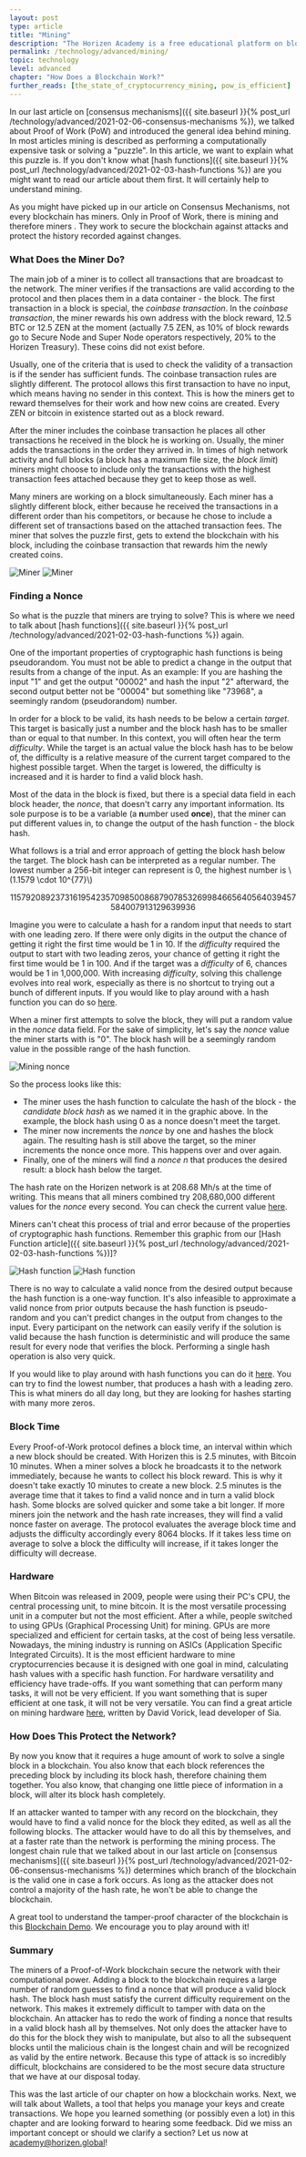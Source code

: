 ```yaml
---
layout: post
type: article
title: "Mining"
description: "The Horizen Academy is a free educational platform on blockchain technology, cryptocurrency, and privacy. In this article, you learn about how cryptocurrency miners secure the blockchain with their computational power at an advanced level."
permalink: /technology/advanced/mining/
topic: technology
level: advanced
chapter: "How Does a Blockchain Work?"
further_reads: [the_state_of_cryptocurrency_mining, pow_is_efficient]
---
```


In our last article on [consensus mechanisms]({{ site.baseurl }}{% post_url /technology/advanced/2021-02-06-consensus-mechanisms %}), we talked about Proof of Work (PoW) and introduced the general idea behind mining. In most articles mining is described as performing a computationally expensive task or solving a "puzzle". In this article, we want to explain what this puzzle is.
If you don't know what [hash functions]({{ site.baseurl }}{% post_url /technology/advanced/2021-02-03-hash-functions %}) are you might want to read our article about them first. It will certainly help to understand mining.

As you might have picked up in our article on Consensus Mechanisms, not every blockchain has miners. Only in Proof of Work, there is mining and therefore miners . They work to secure the blockchain against attacks and protect the history recorded against changes.

### What Does the Miner Do?

The main job of a miner is to collect all transactions that are broadcast to the network. The miner verifies if the transactions are valid according to the protocol and then places them in a data container - the block. The first transaction in a block is special, the _coinbase transaction_. In the _coinbase transaction_, the miner rewards his own address with the block reward, 12.5 BTC or 12.5 ZEN at the moment (actually 7.5 ZEN, as 10% of block rewards go to Secure Node and Super Node operators respectively, 20% to the Horizen Treasury). These coins did not exist before.

Usually, one of the criteria that is used to check the validity of a transaction is if the sender has sufficient funds. The coinbase transaction rules are slightly different. The protocol allows this first transaction to have no input, which means having no sender in this context. This is how the miners get to reward themselves for their work and how new coins are created. Every ZEN or bitcoin in existence started out as a block reward.

After the miner includes the coinbase transaction he places all other transactions he received in the block he is working on. Usually, the miner adds the transactions in the order they arrived in. In times of high network activity and full blocks (a block has a maximum file size, the *block limit*) miners might choose to include only the transactions with the highest transaction fees attached because they get to keep those as well. 

Many miners are working on a block simultaneously. Each miner has a slightly different block, either because he received the transactions in a different order than his competitors, or because he chose to include a different set of transactions based on the attached transaction fees. The miner that solves the puzzle first, gets to extend the blockchain with his block, including the coinbase transaction that rewards him the newly created coins.

![Miner](/assets/post_files/technology/advanced/mining/miner_D.jpg)
![Miner](/assets/post_files/technology/advanced/mining/miner_M.jpg)

### Finding a Nonce

So what is the puzzle that miners are trying to solve? This is where we need to talk about [hash functions]({{ site.baseurl }}{% post_url /technology/advanced/2021-02-03-hash-functions %}) again.

One of the important properties of cryptographic hash functions is being pseudorandom. You must not be able to predict a change in the output that results from a change of the input. As an example: If you are hashing the input "1" and get the output "00002" and hash the input "2" afterward, the second output better not be "00004" but something like "73968", a seemingly random (pseudorandom) number.

In order for a block to be valid, its hash needs to be below a certain *target*. This target is basically just a number and the block hash has to be smaller than or equal to that number. In this context, you will often hear the term *difficulty*. While the target is an actual value the block hash has to be below of, the difficulty is a relative measure of the current target compared to the highest possible target. When the target is lowered, the difficulty is increased and it is harder to find a valid block hash.

Most of the data in the block is fixed, but there is a special data field in each block header, the _nonce_, that doesn't carry any important information. Its sole purpose is to be a variable (a **n**umber used **once**), that the miner can put different values in, to change the output of the hash function - the block hash.

What follows is a trial and error approach of getting the block hash below the target. The block hash can be interpreted as a regular number. The lowest number a 256-bit integer can represent is 0, the highest number is \\(1.1579 \cdot 10^{77}\\)

<center>
115792089237316195423570985008687907853269984665640564039457584007913129639936
</center>

Imagine you were to calculate a hash for a random input that needs to start with one leading zero. If there were only digits in the output the chance of getting it right the first time would be 1 in 10. If the _difficulty_ required the output to start with two leading zeros, your chance of getting it right the first time would be 1 in 100. And if the target was a _difficulty_ of 6, chances would be 1 in 1,000,000. With increasing _difficulty_, solving this challenge evolves into real work, especially as there is no shortcut to trying out a bunch of different inputs. If you would like to play around with a hash function you can do so [here](https://www.fileformat.info/tool/hash.htm).

When a miner first attempts to solve the block, they will put a random value in the _nonce_ data field. For the sake of simplicity, let's say the _nonce_ value the miner starts with is "0". The block hash will be a seemingly random value in the possible range of the hash function.

![Mining nonce](/assets/post_files/technology/advanced/mining/hashcash_pow_D.jpg)

So the process looks like this:

- The miner uses the hash function to calculate the hash of the block - the *candidate block hash* as we named it in the graphic above. In the example, the block hash using 0 as a nonce doesn't meet the target.
- The miner now increments the _nonce_ by one and hashes the block again. The resulting hash is still above the target, so the miner increments the nonce once more. This happens over and over again.
- Finally, one of the miners will find a *nonce n* that produces the desired result: a block hash below the target.

The hash rate on the Horizen network is at 208.68 Mh/s at the time of writing. This means that all miners combined try 208,680,000 different values for the _nonce_ every second. You can check the current value [here](https://whattomine.com/coins/185-zen-equihash).

Miners can't cheat this process of trial and error because of the properties of cryptographic hash functions. Remember this graphic from our [Hash Function article]({{ site.baseurl }}{% post_url /technology/advanced/2021-02-03-hash-functions %})]?

![Hash function](/assets/post_files/technology/advanced/mining/hash_function_D.jpg)
![Hash function](/assets/post_files/technology/advanced/mining/hash_function_M.jpg)

There is no way to calculate a valid nonce from the desired output because the hash function is a one-way function.
It's also infeasible to approximate a valid nonce from prior outputs because the hash function is pseudo-random and you can't predict changes in the output from changes to the input. Every participant on the network can easily verify if the solution is valid because the hash function is deterministic and will produce the same result for every node that verifies the block. Performing a single hash operation is also very quick.

If you would like to play around with hash functions you can do it [here](https://www.fileformat.info/tool/hash.html). You can try to find the lowest number, that produces a hash with a leading zero. This is what miners do all day long, but they are looking for hashes starting with many more zeros.

### Block Time

Every Proof-of-Work protocol defines a block time, an interval within which a new block should be created. With Horizen this is 2.5 minutes, with Bitcoin 10 minutes. When a miner solves a block he broadcasts it to the network immediately, because he wants to collect his block reward. This is why it doesn't take exactly 10 minutes to create a new block. 2.5 minutes is the average time that it takes to find a valid nonce and in turn a valid block hash. Some blocks are solved quicker and some take a bit longer. If more miners join the network and the hash rate increases, they will find a valid nonce faster on average. The protocol evaluates the average block time and adjusts the difficulty accordingly every 8064 blocks. If it takes less time on average to solve a block the difficulty will increase, if it takes longer the difficulty will decrease.

### Hardware

When Bitcoin was released in 2009, people were using their PC's CPU, the central processing unit, to mine bitcoin. It is the most versatile processing unit in a computer but not the most efficient. After a while, people switched to using GPUs (Graphical Processing Unit) for mining. GPUs are more specialized and efficient for certain tasks, at the cost of being less versatile. Nowadays, the mining industry is running on ASICs (Application Specific Integrated Circuits). It is the most efficient hardware to mine cryptocurrencies because it is designed with one goal in mind, calculating hash values with a specific hash function. For hardware versatility and efficiency have trade-offs. If you want something that can perform many tasks, it will not be very efficient. If you want something that is super efficient at one task, it will not be very versatile. You can find a great article on mining hardware [here](https://blog.sia.tech/the-state-of-cryptocurrency-mining-538004a37f9b), written by David Vorick, lead developer of Sia.

### How Does This Protect the Network?

By now you know that it requires a huge amount of work to solve a single block in a blockchain. You also know that each block references the preceding block by including its block hash, therefore chaining them together. You also know, that changing one little piece of information in a block, will alter its block hash completely.

If an attacker wanted to tamper with any record on the blockchain, they would have to find a valid nonce for the block they edited, as well as all the following blocks. The attacker would have to do all this by themselves, and at a faster rate than the network is performing the mining process. The longest chain rule that we talked about in our last article on [consensus mechanisms]({{ site.baseurl }}{% post_url /technology/advanced/2021-02-06-consensus-mechanisms %}) determines which branch of the blockchain is the valid one in case a fork occurs. As long as the attacker does not control a majority of the hash rate, he won't be able to change the blockchain.

A great tool to understand the tamper-proof character of the blockchain is this [Blockchain Demo](https://blockchaindemo.io/). We encourage you to play around with it!

### Summary

The miners of a Proof-of-Work blockchain secure the network with their computational power. Adding a block to the blockchain requires a large number of random guesses to find a nonce that will produce a valid block hash. The block hash must satisfy the current difficulty requirement on the network. This makes it extremely difficult to tamper with data on the blockchain. An attacker has to redo the work of finding a nonce that results in a valid block hash all by themselves. Not only does the attacker have to do this for the block they wish to manipulate, but also to all the subsequent blocks until the malicious chain is the longest chain and will be recognized as valid by the entire network. Because this type of attack is so incredibly difficult, blockchains are considered to be the most secure data structure that we have at our disposal today.

This was the last article of our chapter on how a blockchain works. Next, we will talk about Wallets, a tool that helps you manage your keys and create transactions. We hope you learned something (or possibly even a lot) in this chapter and are looking forward to hearing some feedback. Did we miss an important concept or should we clarify a section? Let us now at academy@horizen.global!
